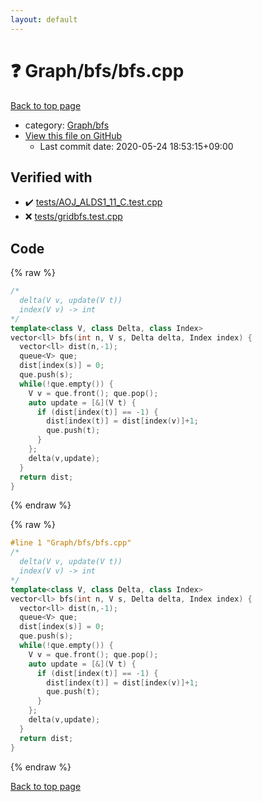 ```yaml
---
layout: default
---
```


<!-- mathjax config similar to math.stackexchange -->
<script type="text/javascript" async
  src="https://cdnjs.cloudflare.com/ajax/libs/mathjax/2.7.5/MathJax.js?config=TeX-MML-AM_CHTML">
</script>
<script type="text/x-mathjax-config">
  MathJax.Hub.Config({
    TeX: { equationNumbers: { autoNumber: "AMS" }},
    tex2jax: {
      inlineMath: [ ['$','$'] ],
      processEscapes: true
    },
    "HTML-CSS": { matchFontHeight: false },
    displayAlign: "left",
    displayIndent: "2em"
  });
</script>

<script type="text/javascript" src="https://cdnjs.cloudflare.com/ajax/libs/jquery/3.4.1/jquery.min.js"></script>
<script src="https://cdn.jsdelivr.net/npm/jquery-balloon-js@1.1.2/jquery.balloon.min.js" integrity="sha256-ZEYs9VrgAeNuPvs15E39OsyOJaIkXEEt10fzxJ20+2I=" crossorigin="anonymous"></script>
<script type="text/javascript" src="../../../assets/js/copy-button.js"></script>
<link rel="stylesheet" href="../../../assets/css/copy-button.css" />


# :question: Graph/bfs/bfs.cpp

<a href="../../../index.html">Back to top page</a>

* category: <a href="../../../index.html#4c37ee828d0c7225ca158fdf0685029a">Graph/bfs</a>
* <a href="{{ site.github.repository_url }}/blob/master/Graph/bfs/bfs.cpp">View this file on GitHub</a>
    - Last commit date: 2020-05-24 18:53:15+09:00




## Verified with

* :heavy_check_mark: <a href="../../../verify/tests/AOJ_ALDS1_11_C.test.cpp.html">tests/AOJ_ALDS1_11_C.test.cpp</a>
* :x: <a href="../../../verify/tests/gridbfs.test.cpp.html">tests/gridbfs.test.cpp</a>


## Code

<a id="unbundled"></a>
{% raw %}
```cpp
/*
  delta(V v, update(V t))
  index(V v) -> int
*/
template<class V, class Delta, class Index>
vector<ll> bfs(int n, V s, Delta delta, Index index) {
  vector<ll> dist(n,-1);
  queue<V> que;
  dist[index(s)] = 0;
  que.push(s);
  while(!que.empty()) {
    V v = que.front(); que.pop();
    auto update = [&](V t) {
      if (dist[index(t)] == -1) {
        dist[index(t)] = dist[index(v)]+1;
        que.push(t);
      }
    };
    delta(v,update);
  }
  return dist;
}
```
{% endraw %}

<a id="bundled"></a>
{% raw %}
```cpp
#line 1 "Graph/bfs/bfs.cpp"
/*
  delta(V v, update(V t))
  index(V v) -> int
*/
template<class V, class Delta, class Index>
vector<ll> bfs(int n, V s, Delta delta, Index index) {
  vector<ll> dist(n,-1);
  queue<V> que;
  dist[index(s)] = 0;
  que.push(s);
  while(!que.empty()) {
    V v = que.front(); que.pop();
    auto update = [&](V t) {
      if (dist[index(t)] == -1) {
        dist[index(t)] = dist[index(v)]+1;
        que.push(t);
      }
    };
    delta(v,update);
  }
  return dist;
}

```
{% endraw %}

<a href="../../../index.html">Back to top page</a>


